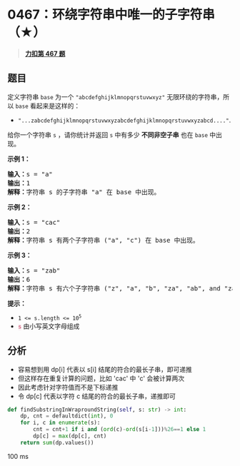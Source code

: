 # 0467：环绕字符串中唯一的子字符串（★）


> <u>**[力扣第 467 题](https://leetcode.cn/problems/unique-substrings-in-wraparound-string/)**</u>

## 题目

<p>定义字符串 <code>base</code> 为一个 <code>"abcdefghijklmnopqrstuvwxyz"</code> 无限环绕的字符串，所以 <code>base</code> 看起来是这样的：</p>

<ul>
<li><code>"...zabcdefghijklmnopqrstuvwxyzabcdefghijklmnopqrstuvwxyzabcd...."</code>.</li>
</ul>

<p>给你一个字符串 <code>s</code> ，请你统计并返回 <code>s</code> 中有多少 <strong>不同</strong><strong>非空子串</strong> 也在 <code>base</code> 中出现。</p>



<p><strong>示例 1：</strong></p>

<pre>
<strong>输入：</strong>s = "a"
<strong>输出：</strong>1
<strong>解释：</strong>字符串 s 的子字符串 "a" 在 base 中出现。
</pre>

<p><strong>示例 2：</strong></p>

<pre>
<strong>输入：</strong>s = "cac"
<strong>输出：</strong>2
<strong>解释：</strong>字符串 s 有两个子字符串 ("a", "c") 在 base 中出现。
</pre>

<p><strong>示例 3：</strong></p>

<pre>
<strong>输入：</strong>s = "zab"
<strong>输出：</strong>6
<strong>解释：</strong>字符串 s 有六个子字符串 ("z", "a", "b", "za", "ab", and "zab") 在 base 中出现。
</pre>



<p><strong>提示：</strong></p>

<ul>
<li><code>1 &lt;= s.length &lt;= 10<sup>5</sup></code></li>
<li><font color="#c7254e" face="Menlo, Monaco, Consolas, Courier New, monospace"><span style="font-size: 12.6px; background-color: rgb(249, 242, 244);">s</span></font> 由小写英文字母组成</li>
</ul>


## 分析

- 容易想到用 dp[i] 代表以 s[i] 结尾的符合的最长子串，即可递推
- 但这样存在重复计算的问题，比如 'cac' 中 'c' 会被计算两次
- 因此考虑针对字符值而不是下标递推
- 令 dp[c] 代表以字符 c 结尾的符合的最长子串，递推即可

```python
def findSubstringInWraproundString(self, s: str) -> int:
	dp, cnt = defaultdict(int), 0
	for i, c in enumerate(s):
		cnt = cnt+1 if i and (ord(c)-ord(s[i-1]))%26==1 else 1
		dp[c] = max(dp[c], cnt)
	return sum(dp.values())
```
100 ms


